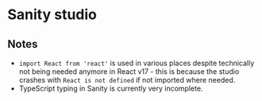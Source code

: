 # Sanity studio

## Notes

- `import React from 'react'` is used in various places despite technically not being needed anymore in React v17 - this is because the studio crashes with `React is not defined` if not imported where needed.
- TypeScript typing in Sanity is currently very incomplete.
